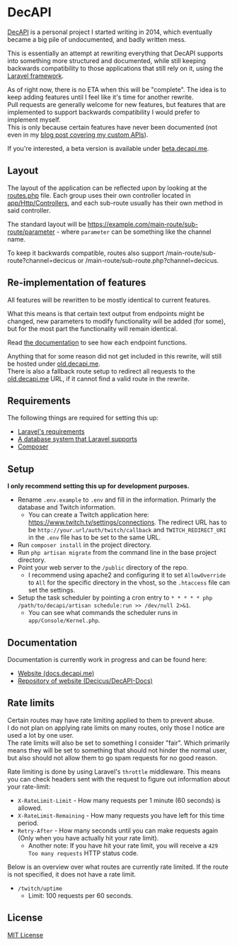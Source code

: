 # DecAPI
[DecAPI](https://decapi.me/) is a personal project I started writing in 2014, which eventually became a big pile of undocumented, and badly written mess.

This is essentially an attempt at rewriting everything that DecAPI supports into something more structured and documented, while still keeping backwards compatibility to those applications that still rely on it, using the [Laravel framework](https://laravel.com/).

As of right now, there is no ETA when this will be "complete". The idea is to keep adding features until I feel like it's time for another rewrite.  
Pull requests are generally welcome for new features, but features that are implemented to support backwards compatibility I would prefer to implement myself.  
This is only because certain features have never been documented (not even in my [blog post covering my custom APIs](https://blog.thomassen.xyz/custom-apis/)).

If you're interested, a beta version is available under [beta.decapi.me](https://beta.decapi.me).

## Layout
The layout of the application can be reflected upon by looking at the [routes.php](app/Http/routes.php) file. Each group uses their own controller located in [app/Http/Controllers](app/Http/Controllers), and each sub-route usually has their own method in said controller.

The standard layout will be https://example.com/main-route/sub-route/parameter - where `parameter` can be something like the channel name.

To keep it backwards compatible, routes also support /main-route/sub-route?channel=decicus or /main-route/sub-route.php?channel=decicus.

## Re-implementation of features
All features will be rewritten to be mostly identical to current features.

What this means is that certain text output from endpoints might be changed, new parameters to modify functionality will be added (for some), but for the most part the functionality will remain identical.

Read [the documentation](https://docs.decapi.me/) to see how each endpoint functions.

Anything that for some reason did not get included in this rewrite, will still be hosted under [old.decapi.me](https://old.decapi.me/).  
There is also a fallback route setup to redirect all requests to the [old.decapi.me](https://old.decapi.me/) URL, if it cannot find a valid route in the rewrite.

## Requirements
The following things are required for setting this up:
- [Laravel's requirements](https://laravel.com/docs/5.2/installation#server-requirements)
- [A database system that Laravel supports](https://laravel.com/docs/5.2/database#introduction)
- [Composer](https://getcomposer.org/)

## Setup
**I only recommend setting this up for development purposes.**
- Rename `.env.example` to `.env` and fill in the information. Primarly the database and Twitch information.
    - You can create a Twitch application here: https://www.twitch.tv/settings/connections. The redirect URL has to be `http://your.url/auth/twitch/callback` and `TWITCH_REDIRECT_URI` in the `.env` file has to be set to the same URL.
- Run `composer install` in the project directory.
- Run `php artisan migrate` from the command line in the base project directory.
- Point your web server to the `/public` directory of the repo.
    - I recommend using apache2 and configuring it to set `AllowOverride` to `All` for the specific directory in the vhost, so the `.htaccess` file can set the settings.
- Setup the task scheduler by pointing a cron entry to `* * * * * php /path/to/decapi/artisan schedule:run >> /dev/null 2>&1`.
    - You can see what commands the scheduler runs in `app/Console/Kernel.php`.

## Documentation
Documentation is currently work in progress and can be found here:

- [Website (docs.decapi.me)](https://docs.decapi.me/)
- [Repository of website (Decicus/DecAPI-Docs)](https://github.com/Decicus/DecAPI-Docs)

## Rate limits
Certain routes may have rate limiting applied to them to prevent abuse.  
I do not plan on applying rate limits on many routes, only those I notice are used a lot by one user.  
The rate limits will also be set to something I consider "fair". Which primarily means they will be set to something that should not hinder the normal user, but also should not allow them to go spam requests for no good reason.

Rate limiting is done by using Laravel's `throttle` middleware. This means you can check headers sent with the request to figure out information about your rate-limit:

- `X-RateLimit-Limit` - How many requests per 1 minute (60 seconds) is allowed.
- `X-RateLimit-Remaining` - How many requests you have left for this time period.
- `Retry-After` - How many seconds until you can make requests again (Only when you have actually hit your rate limit).
    - Another note: If you have hit your rate limit, you will receive a `429 Too many requests` HTTP status code.

Below is an overview over what routes are currently rate limited. If the route is not specified, it does not have a rate limit.

- `/twitch/uptime`
    - Limit: 100 requests per 60 seconds.

## License
[MIT License](LICENSE)
